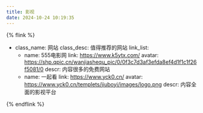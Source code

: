 ```yaml
---
title: 影视
date: 2024-10-24 10:19:35
---
```


{% flink %}

- class_name: 网站
  class_desc: 值得推荐的网站
  link_list: 
    - name: 555电影网
      link: https://www.k5ytx.com/
      avatar: https://shp.qpic.cn/wanjiashequ_pic/0/0f3c7d3af3efda8ef4d1f1c1f26f5081/0
      descr: 内容很多的免费网站 
    - name: 一起看
      link: https://www.yck0.cn/
      avatar: https://www.yck0.cn/templets/jiuboyi/images/logo.png
      descr: 内容全面的影视平台

{% endflink %}
